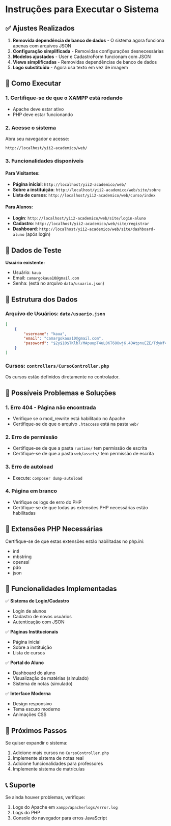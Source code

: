 # Instruções para Executar o Sistema

## ✅ Ajustes Realizados

1. **Removida dependência de banco de dados** - O sistema agora funciona apenas com arquivos JSON
2. **Configuração simplificada** - Removidas configurações desnecessárias
3. **Modelos ajustados** - User e CadastroForm funcionam com JSON
4. **Views simplificadas** - Removidas dependências de banco de dados
5. **Logo substituído** - Agora usa texto em vez de imagem

## 🚀 Como Executar

### 1. Certifique-se de que o XAMPP está rodando
- Apache deve estar ativo
- PHP deve estar funcionando

### 2. Acesse o sistema
Abra seu navegador e acesse:
```
http://localhost/yii2-academico/web/
```

### 3. Funcionalidades disponíveis

#### Para Visitantes:
- **Página inicial**: `http://localhost/yii2-academico/web/`
- **Sobre a instituição**: `http://localhost/yii2-academico/web/site/sobre`
- **Lista de cursos**: `http://localhost/yii2-academico/web/curso/index`

#### Para Alunos:
- **Login**: `http://localhost/yii2-academico/web/site/login-aluno`
- **Cadastro**: `http://localhost/yii2-academico/web/site/registrar`
- **Dashboard**: `http://localhost/yii2-academico/web/site/dashboard-aluno` (após login)

## 🔑 Dados de Teste

**Usuário existente:**
- Usuário: `kaua`
- Email: `camargokaua10@gmail.com`
- Senha: (está no arquivo `data/usuario.json`)

## 📁 Estrutura dos Dados

### Arquivo de Usuários: `data/usuario.json`
```json
[
    {
        "username": "kaua",
        "email": "camargokaua10@gmail.com",
        "password": "$2y$10$TKlb7/MApuupT4uL0KT6OOwj6.4OAtpnuEZE/TdyWf4hPsTzuSp0a"
    }
]
```

### Cursos: `controllers/CursoController.php`
Os cursos estão definidos diretamente no controlador.

## 🔧 Possíveis Problemas e Soluções

### 1. Erro 404 - Página não encontrada
- Verifique se o mod_rewrite está habilitado no Apache
- Certifique-se de que o arquivo `.htaccess` está na pasta `web/`

### 2. Erro de permissão
- Certifique-se de que a pasta `runtime/` tem permissão de escrita
- Certifique-se de que a pasta `web/assets/` tem permissão de escrita

### 3. Erro de autoload
- Execute: `composer dump-autoload`

### 4. Página em branco
- Verifique os logs de erro do PHP
- Certifique-se de que todas as extensões PHP necessárias estão habilitadas

## 📝 Extensões PHP Necessárias

Certifique-se de que estas extensões estão habilitadas no php.ini:
- intl
- mbstring
- openssl
- pdo
- json

## 🎯 Funcionalidades Implementadas

✅ **Sistema de Login/Cadastro**
- Login de alunos
- Cadastro de novos usuários
- Autenticação com JSON

✅ **Páginas Institucionais**
- Página inicial
- Sobre a instituição
- Lista de cursos

✅ **Portal do Aluno**
- Dashboard do aluno
- Visualização de matérias (simulado)
- Sistema de notas (simulado)

✅ **Interface Moderna**
- Design responsivo
- Tema escuro moderno
- Animações CSS

## 🔄 Próximos Passos

Se quiser expandir o sistema:
1. Adicione mais cursos no `CursoController.php`
2. Implemente sistema de notas real
3. Adicione funcionalidades para professores
4. Implemente sistema de matrículas

## 📞 Suporte

Se ainda houver problemas, verifique:
1. Logs do Apache em `xampp/apache/logs/error.log`
2. Logs do PHP
3. Console do navegador para erros JavaScript 